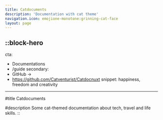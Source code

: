 ```yaml
---
title: Catdocuments
description: 'Documentation with cat theme'
navigation.icon: emojione-monotone:grinning-cat-face
layout: page
---
```


::block-hero
---
cta:
  - Documentations
  - /guide
secondary:
  - GitHub →
  - https://github.com/Catventurist/Catdocnuxt
snippet: happiness, freedom and creativity
---

#title
Catdocuments

#description
Some cat-themed documentation about tech, travel and life skills.
::
